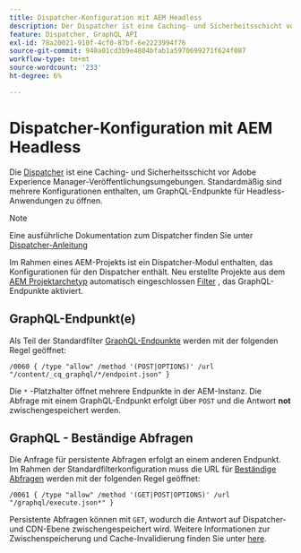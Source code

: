 ```yaml
---
title: Dispatcher-Konfiguration mit AEM Headless
description: Der Dispatcher ist eine Caching- und Sicherheitsschicht vor Adobe Experience Manager-Veröffentlichungsumgebungen. Es werden verschiedene Konfigurationen verwendet, um GraphQL-Endpunkte für Headless-Anwendungen zu öffnen.
feature: Dispatcher, GraphQL API
exl-id: 78a20021-910f-4cf0-87bf-6e2223994f76
source-git-commit: 940a01cd3b9e4804bfab1a5970699271f624f087
workflow-type: tm+mt
source-wordcount: '233'
ht-degree: 6%

---
```


# Dispatcher-Konfiguration mit AEM Headless

Die [Dispatcher](https://experienceleague.adobe.com/docs/experience-manager-dispatcher/using/dispatcher.html?lang=de) ist eine Caching- und Sicherheitsschicht vor Adobe Experience Manager-Veröffentlichungsumgebungen. Standardmäßig sind mehrere Konfigurationen enthalten, um GraphQL-Endpunkte für Headless-Anwendungen zu öffnen.

>[!NOTE]
>
>Eine ausführliche Dokumentation zum Dispatcher finden Sie unter [Dispatcher-Anleitung](https://experienceleague.adobe.com/docs/experience-manager-dispatcher/using/dispatcher.html)

Im Rahmen eines AEM-Projekts ist ein Dispatcher-Modul enthalten, das Konfigurationen für den Dispatcher enthält. Neu erstellte Projekte aus dem [AEM Projektarchetyp](https://github.com/adobe/aem-project-archetype) automatisch eingeschlossen [Filter](https://experienceleague.adobe.com/docs/experience-manager-dispatcher/using/configuring/dispatcher-configuration.html?#defining-a-filter) , das GraphQL-Endpunkte aktiviert.

## GraphQL-Endpunkt(e)

Als Teil der Standardfilter [GraphQL-Endpunkte](/help/headless/graphql-api/graphql-endpoint.md) werden mit der folgenden Regel geöffnet:

```
/0060 { /type "allow" /method '(POST|OPTIONS)' /url "/content/_cq_graphql/*/endpoint.json" }
```

Die `*` -Platzhalter öffnet mehrere Endpunkte in der AEM-Instanz. Die Abfrage mit einem GraphQL-Endpunkt erfolgt über `POST` und die Antwort **not** zwischengespeichert werden.

## GraphQL - Beständige Abfragen

Die Anfrage für persistente Abfragen erfolgt an einem anderen Endpunkt. Im Rahmen der Standardfilterkonfiguration muss die URL für [Beständige Abfragen](/help/headless/graphql-api/persisted-queries.md) werden mit der folgenden Regel geöffnet:

```
/0061 { /type "allow" /method '(GET|POST|OPTIONS)' /url "/graphql/execute.json*" }
```

Persistente Abfragen können mit `GET`, wodurch die Antwort auf Dispatcher- und CDN-Ebene zwischengespeichert wird. Weitere Informationen zur Zwischenspeicherung und Cache-Invalidierung finden Sie unter [here](/help/implementing/dispatcher/caching.md).
